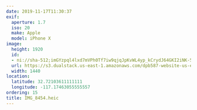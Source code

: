 ```yaml
---
date: 2019-11-17T11:30:37
exif:
  aperture: 1.7
  iso: 20
  make: Apple
  model: iPhone X
image:
  height: 1920
  id:
  - ni://sha-512;imGYzpql4lxd7mVPh0Tf7iw9qjqJpKvWL4yp_kCrydJ64GKI2iNK-5EBSu0wJYAhMugUs4Bc4iP8o8va_vl5lg
  url: https://s3.dualstack.us-east-1.amazonaws.com/dpb587-website-us-east-1/asset/gallery/2019-san-diego/2652d48b-4799-e7b2-66c7-95291a04a7a8~1920.jpg
  width: 1440
location:
  latitude: 32.72103611111111
  longitude: -117.17463055555557
ordering: 15
title: IMG_8454.heic
---
```

